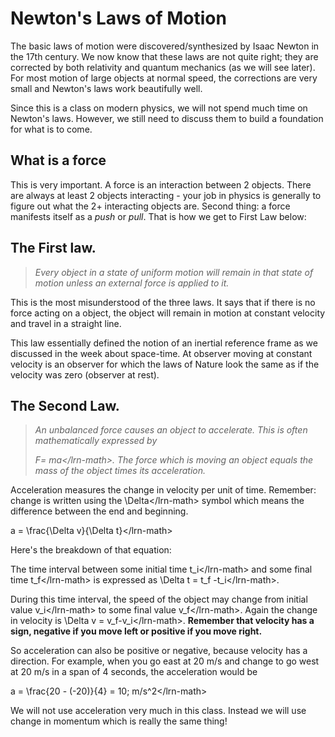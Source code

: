 # Newton's Laws of Motion

The basic laws of motion were discovered/synthesized by Isaac Newton in the 17th century. We now know that these laws are not quite right; they are corrected by both relativity and quantum mechanics \(as we will see later\). For most motion of large objects at normal speed, the corrections are very small and Newton's laws work beautifully well.

Since this is a class on modern physics, we will not spend much time on Newton's laws. However, we still need to discuss them to build a foundation for what is to come.

## What is a force

This is very important. A force is an interaction between 2 objects. There are always at least 2 objects interacting - your job in physics is generally to figure out what the 2+ interacting objects are. Second thing: a force manifests itself as a _push_ or _pull_. That is how we get to First Law below:

## The First law.

> _Every object in a state of uniform motion will remain in that state of motion unless an external force is applied to it._

This is the most misunderstood of the three laws. It says that if there is no force acting on a object, the object will remain in motion at constant velocity and travel in a straight line.

This law essentially defined the notion of an inertial reference frame as we discussed in the week about space-time. At observer moving at constant velocity is an observer for which the laws of Nature look the same as if the velocity was zero \(observer at rest\).

## The Second Law.

> _An unbalanced force causes an object to accelerate. This is often mathematically expressed by_
>
> _F= ma&lt;/lrn-math&gt;. The force which is moving an object equals the mass of the object times its acceleration._

Acceleration measures the change in velocity per unit of time. Remember: change is written using the \Delta&lt;/lrn-math&gt; symbol which means the difference between the end and beginning.

a = \frac{\Delta v}{\Delta t}&lt;/lrn-math&gt;

Here's the breakdown of that equation:

The time interval between some initial time t\_i&lt;/lrn-math&gt; and some final time t\_f&lt;/lrn-math&gt; is expressed as \Delta t = t\_f -t\_i&lt;/lrn-math&gt;.

During this time interval, the speed of the object may change from initial value v\_i&lt;/lrn-math&gt; to some final value v\_f&lt;/lrn-math&gt;. Again the change in velocity is \Delta v = v\_f-v\_i&lt;/lrn-math&gt;. **Remember that velocity has a sign, negative if you move left or positive if you move right.**

So acceleration can also be positive or negative, because velocity has a direction. For example, when you go east at 20 m/s and change to go west at 20 m/s in a span of 4 seconds, the acceleration would be

a = \frac{20 - \(-20\)}{4} = 10\; m/s^2&lt;/lrn-math&gt;

We will not use acceleration very much in this class. Instead we will use change in momentum which is really the same thing!

